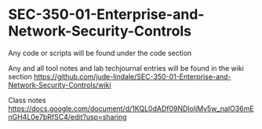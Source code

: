 # SEC-350-01-Enterprise-and-Network-Security-Controls
Any code or scripts will be found under the code section

Any and all tool notes and lab techjournal entries will be found in the wiki section https://github.com/jude-lindale/SEC-350-01-Enterprise-and-Network-Security-Controls/wiki

Class notes https://docs.google.com/document/d/1KQL0dADf09NDIoljMy5w_naIO36mEnGH4L0e7bRfSC4/edit?usp=sharing

